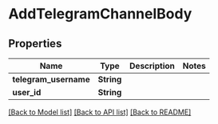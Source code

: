 # AddTelegramChannelBody

## Properties

Name | Type | Description | Notes
------------ | ------------- | ------------- | -------------
**telegram_username** | **String** |  | 
**user_id** | **String** |  | 

[[Back to Model list]](../README.md#documentation-for-models) [[Back to API list]](../README.md#documentation-for-api-endpoints) [[Back to README]](../README.md)


